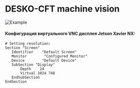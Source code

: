 # DESKO-CFT machine vision

![Example](http://178.169.86.32:8802/apps/files_sharing/publicpreview/cBJ5JEcGyYEycJX?x=1871&y=631&a=true&file=viber%2520image%25202021-02-05%2520%252C%252009.13.23.jpg&scalingup=0)

#### Конфигурация виртуального VNC дисплея Jetson Xavier NX:

```
# Setting resolution:
Section "Screen"
   Identifier    "Default Screen"
   Monitor        "Configured Monitor"
   Device        "Default Device"
   SubSection "Display"
       Depth    24
       Virtual 1024 748
   EndSubSection
EndSection
```